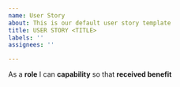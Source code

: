 ```yaml
---
name: User Story
about: This is our default user story template
title: USER STORY <TITLE>
labels: ''
assignees: ''

---
```


As a  **role**  I can  **capability** so that **received benefit**
